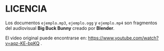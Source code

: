 
# LICENCIA

Los documentos `ejemplo.mp3`, `ejemplo.ogg` y `ejemplo.mp4` son fragmentos del audiovisual **Big Buck Bunny** creado por **Blender**.

El video original puede encontrarse en: https://www.youtube.com/watch?v=aqz-KE-bpKQ .